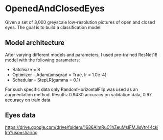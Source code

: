 # OpenedAndClosedEyes
Given a set of 3,000 greyscale low-resolution pictures of open and closed eyes. The goal is to build a classification model

## Model architecture
After varying different models and parameters, I used pre-trained ResNet18 model with the following parameters: 
- Batchsize = 8
- Optimizer - Adam(amsgrad = True, lr = 1.0e-4)
- Schedular - StepLR(gamma = 0.1)

For such specific data only RandomHorizontalFlip was used as an augmentation method. 
Results: 0.9430 accuracy on validation data, 0.97 accuracy on train data

## Eyes data
https://drive.google.com/drive/folders/1686AImRuC1hZeuMsIFMJisVtr44ckjkh?usp=sharing
